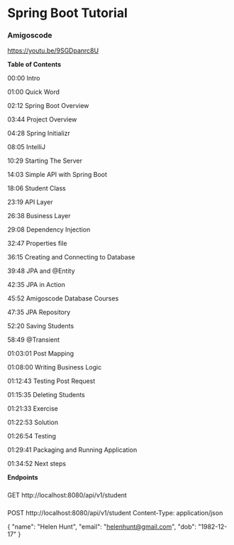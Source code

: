 # Spring Boot Tutorial
### Amigoscode
https://youtu.be/9SGDpanrc8U

**Table of Contents**

00:00 Intro

01:00 Quick Word

02:12 Spring Boot Overview

03:44 Project Overview

04:28 Spring Initializr

08:05 IntelliJ

10:29 Starting The Server

14:03 Simple API with Spring Boot

18:06 Student Class

23:19 API Layer

26:38 Business Layer

29:08 Dependency Injection

32:47 Properties file

36:15 Creating and Connecting to Database

39:48 JPA and @Entity

42:35 JPA in Action

45:52 Amigoscode Database Courses

47:35 JPA Repository

52:20 Saving Students

58:49 @Transient

01:03:01 Post Mapping

01:08:00 Writing Business Logic

01:12:43 Testing Post Request

01:15:35 Deleting Students

01:21:33 Exercise

01:22:53 Solution

01:26:54 Testing

01:29:41 Packaging and Running Application

01:34:52 Next steps


**Endpoints**


###
GET http://localhost:8080/api/v1/student

###
POST http://localhost:8080/api/v1/student
Content-Type: application/json

{
"name": "Helen Hunt",
"email": "helenhunt@gmail.com",
"dob": "1982-12-17"
}
